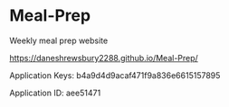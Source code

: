 # Meal-Prep
Weekly meal prep website 

https://daneshrewsbury2288.github.io/Meal-Prep/


Application Keys:
b4a9d4d9acaf471f9a836e6615157895


Application ID:
aee51471
